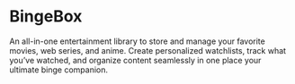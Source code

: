 # BingeBox
An all-in-one entertainment library to store and manage your favorite movies, web series, and anime. Create personalized watchlists, track what you’ve watched, and organize content seamlessly in one place your ultimate binge companion.
